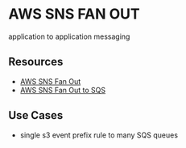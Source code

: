 # AWS SNS FAN OUT

application to application messaging

## Resources

- [AWS SNS Fan Out](https://docs.aws.amazon.com/sns/latest/dg/sns-system-to-system-messaging.html)
- [AWS SNS Fan Out to SQS](https://docs.aws.amazon.com/sns/latest/dg/sns-sqs-as-subscriber.html)

## Use Cases

- single s3 event prefix rule to many SQS queues